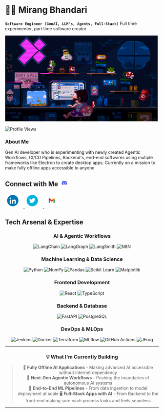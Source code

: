 # 🐦‍🔥 Mirang Bhandari
**`Software Engineer (GenAI, LLM's, Agents, Full-Stack)`**
Full time experimenter, part time software creator 
&nbsp;

<img src="https://raw.githubusercontent.com/Bloodwingv2/GithubAssets/main/Laptop%20read.gif" width="500">

![Profile Views](https://komarev.com/ghpvc/?username=Bloodwingv2&label=Profile+Views&color=blue&style=flat)

### About Me 
<p align ="left"> Gen AI developer who is experimenting with newly created Agentic Workflows, CI/CD Pipelines, Backend's, end-end softwares using mutiple frameworks like Electron to create desktop apps. Currently on a mission to make fully offline apps accessible to anyone</p>

<h2>
  Connect with Me&nbsp;
  <img src="https://raw.githubusercontent.com/Bloodwingv2/GithubAssets/main/discord.gif" width="22" />
</h2>

<a href="https://www.linkedin.com/in/mirangbhandari/" target="_blank">
  <img src="https://raw.githubusercontent.com/Bloodwingv2/GithubAssets/main/linkedin.gif" height="50" style="margin-right: 10px;" />
</a>
<a href="https://x.com/Angrycoder97" target="_blank">
  <img src="https://raw.githubusercontent.com/Bloodwingv2/GithubAssets/main/twitter.gif" height="50" style="margin-right: 10px;" />
</a>
<a href="mailto:bhandarimirang03@gmail.com" target="_blank">
  <img src="https://raw.githubusercontent.com/Bloodwingv2/GithubAssets/main/Animation%20-%201751726063109%20(1).gif" height="50" />
</a>

## Tech Arsenal & Expertise

<div align="center">

### AI & Agentic Workflows
![LangChain](https://img.shields.io/badge/🦜_LangChain-121013?style=for-the-badge&logo=chainlink&logoColor=white)
![LangGraph](https://img.shields.io/badge/🕸️_LangGraph-FF6B6B?style=for-the-badge&logo=graphql&logoColor=white)
![LangSmith](https://img.shields.io/badge/🔍_LangSmith-4ECDC4?style=for-the-badge&logo=microscope&logoColor=white)
![N8N](https://img.shields.io/badge/⚡_N8N-EA4C89?style=for-the-badge&logo=n8n&logoColor=white)

### Machine Learning & Data Science
![Python](https://img.shields.io/badge/Python-3776AB?style=for-the-badge&logo=python&logoColor=white)
![NumPy](https://img.shields.io/badge/NumPy-013243?style=for-the-badge&logo=numpy&logoColor=white)
![Pandas](https://img.shields.io/badge/Pandas-150458?style=for-the-badge&logo=pandas&logoColor=white)
![Scikit Learn](https://img.shields.io/badge/Scikit_Learn-F7931E?style=for-the-badge&logo=scikit-learn&logoColor=white)
![Matplotlib](https://img.shields.io/badge/Matplotlib-11557c?style=for-the-badge&logo=plotly&logoColor=white)

### Frontend Development
![React](https://img.shields.io/badge/React-20232A?style=for-the-badge&logo=react&logoColor=61DAFB)
![TypeScript](https://img.shields.io/badge/TypeScript-007ACC?style=for-the-badge&logo=typescript&logoColor=white)

### Backend & Database
![FastAPI](https://img.shields.io/badge/FastAPI-005571?style=for-the-badge&logo=fastapi)
![PostgreSQL](https://img.shields.io/badge/PostgreSQL-316192?style=for-the-badge&logo=postgresql&logoColor=white)

### DevOps & MLOps
![Jenkins](https://img.shields.io/badge/Jenkins-D24939?style=for-the-badge&logo=jenkins&logoColor=white)
![Docker](https://img.shields.io/badge/Docker-2496ED?style=for-the-badge&logo=docker&logoColor=white)
![Terraform](https://img.shields.io/badge/Terraform-7B42BC?style=for-the-badge&logo=terraform&logoColor=white)
![MLflow](https://img.shields.io/badge/MLflow-0194E2?style=for-the-badge&logo=mlflow&logoColor=white)
![GitHub Actions](https://img.shields.io/badge/GitHub_Actions-2088FF?style=for-the-badge&logo=github-actions&logoColor=white)
![JFrog](https://img.shields.io/badge/JFrog-41BF47?style=for-the-badge&logo=jfrog&logoColor=white)

</div>

---

<div align="center">

### 💡 What I'm Currently Building
> 🚀 **Fully Offline AI Applications** - Making advanced AI accessible without internet dependency  
> 🤖 **Next-Gen Agentic Workflows** - Pushing the boundaries of autonomous AI systems  
> 🔧 **End-to-End ML Pipelines** - From data ingestion to model deployment at scale
> 🖥️ **Full-Stack Apps with AI** - From Backend to the front-end making sure each process looks and feels seamless

</div>

---

